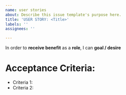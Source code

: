 ```yaml
---
name: user stories
about: Describe this issue template's purpose here.
title: 'USER STORY: <Title>'
labels: ''
assignees: ''

---
```


In order to **receive benefit** as a **role**, I can **goal / desire**

# Acceptance Criteria:
  - Criteria 1:
  - Criteria 2:
